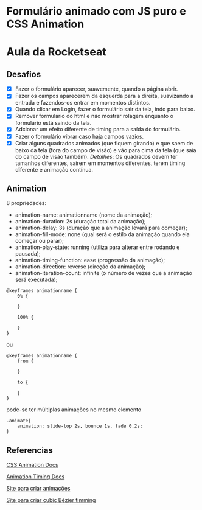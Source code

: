 # Formulário animado com JS puro e CSS Animation

# Aula da Rocketseat

## Desafios

- [x] Fazer o formulário aparecer, suavemente, quando a página abrir.
- [x] Fazer os campos aparecerem da esquerda para a direita, suavizando a entrada e fazendos-os entrar em momentos distintos.
- [x] Quando clicar em Login, fazer o formulário sair da tela, indo para baixo.
- [x] Remover formulário do html e não mostrar rolagem enquanto o formulário está saindo da tela.
- [x] Adcionar um efeito diferente de timing para a saída do formulário.
- [x] Fazer o formulário vibrar caso haja campos vazios.
- [x] Criar alguns quadrados animados (que fiquem girando) e que saem de baixo da tela (fora do campo de visão) e vão para cima da tela (que saia do campo de visão também). _Detalhes_: Os quadrados devem ter tamanhos diferentes, sairem em momentos diferentes, terem timing diferente e animação contínua.

## Animation

8 propriedades:

- animation-name: animationname (nome da animação);
- animation-duration: 2s (duração total da animação);
- animation-delay: 3s (duração que a animação levará para começar);
- animation-fill-mode: none (qual será o estilo da animação quando ela começar ou parar);
- animation-play-state: running (utiliza para alterar entre rodando e pausada);
- animation-timing-function: ease (progressão da animação);
- animation-direction: reverse (direção da animação);
- animation-iteration-count: infinite (o número de vezes que a animação será executada);

```
@keyframes animationname {
    0% {

    }

    100% {

    }
}
```

ou

```
@keyframes animationname {
    from {

    }

    to {

    }
}
```

pode-se ter múltiplas animações no mesmo elemento

```
.animate{
    animation: slide-top 2s, bounce 1s, fade 0.2s;
}
```

## Referencias

[CSS Animation Docs](https://developer.mozilla.org/en-US/docs/Web/CSS/CSS_Animations/Using_CSS_animations)

[Animation Timing Docs](https://developer.mozilla.org/en-US/docs/Web/CSS/animation-timing-function)

[Site para criar animações](http://animista.net/play/basic/scale-up)

[Site para criar cubic Bézier timming](https://matthewlein.com/tools/ceaser)
